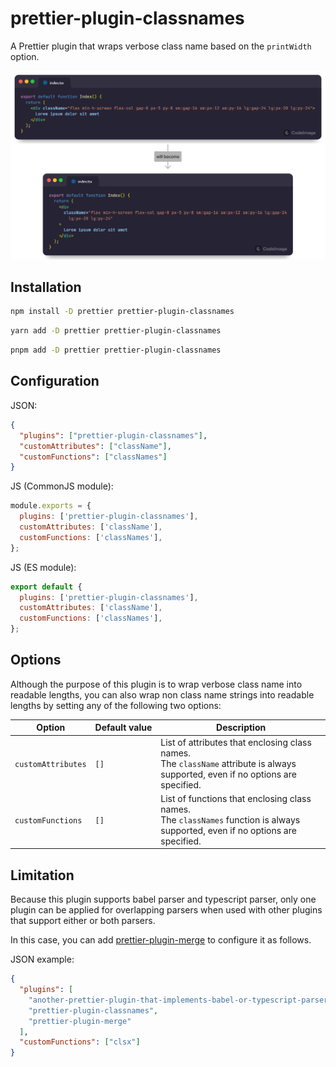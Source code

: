 # prettier-plugin-classnames

A Prettier plugin that wraps verbose class name based on the `printWidth` option.

![A use case for this plugin.](.github/banner.png)

## Installation

```sh
npm install -D prettier prettier-plugin-classnames
```

```sh
yarn add -D prettier prettier-plugin-classnames
```

```sh
pnpm add -D prettier prettier-plugin-classnames
```

## Configuration

JSON:

```json
{
  "plugins": ["prettier-plugin-classnames"],
  "customAttributes": ["className"],
  "customFunctions": ["classNames"]
}
```

JS (CommonJS module):

```javascript
module.exports = {
  plugins: ['prettier-plugin-classnames'],
  customAttributes: ['className'],
  customFunctions: ['classNames'],
};
```

JS (ES module):

```javascript
export default {
  plugins: ['prettier-plugin-classnames'],
  customAttributes: ['className'],
  customFunctions: ['classNames'],
};
```

## Options

Although the purpose of this plugin is to wrap verbose class name into readable lengths, you can also wrap non class name strings into readable lengths by setting any of the following two options:

<!-- prettier-ignore -->
Option | Default&nbsp;value | Description
--- | --- | ---
`customAttributes` | `[]` | List of attributes that enclosing class names.<br>The `className` attribute is always supported, even if no options are specified.
`customFunctions` | `[]` | List of functions that enclosing class names.<br>The `classNames` function is always supported, even if no options are specified.

## Limitation

Because this plugin supports babel parser and typescript parser, only one plugin can be applied for overlapping parsers when used with other plugins that support either or both parsers.

In this case, you can add [prettier-plugin-merge](https://github.com/ony3000/prettier-plugin-merge) to configure it as follows.

JSON example:

```json
{
  "plugins": [
    "another-prettier-plugin-that-implements-babel-or-typescript-parser",
    "prettier-plugin-classnames",
    "prettier-plugin-merge"
  ],
  "customFunctions": ["clsx"]
}
```
